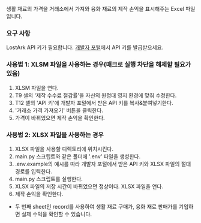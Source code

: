 생활 재료의 가격을 거래소에서 가져와 융화 재료의 제작 손익을 표시해주는 Excel 파일입니다.

### 요구 사항
LostArk API 키가 필요합니다. [개발자 포털](https://developer-lostark.game.onstove.com/)에서 API 키를 발급받으세요.

### 사용법 1: XLSM 파일을 사용하는 경우(매크로 실행 차단을 해제할 필요가 있음)
1. XLSM 파일을 연다.
2. T9 셀의 '제작 수수료 절감률'을 자신의 원정대 영지 환경에 맞춰 수정한다.
3. T12 셀의 'API 키'에 개발자 포털에서 받은 API 키를 복사&붙여넣기한다.
4. '거래소 가격 가져오기' 버튼을 클릭한다.
5. 가격이 바뀌었으면 제작 손익을 확인한다.


### 사용법 2: XLSX 파일을 사용하는 경우
1. XLSX 파일을 사용할 디렉토리에 위치시킨다.
2. main.py 스크립트와 같은 폴더에 '.env' 파일을 생성한다.
3. .env.example의 예시를 따라 개발자 포털에서 받은 API 키와 XLSX 파일의 절대 경로를 입력한다.
4. main.py 스크립트를 실행한다.
5. XLSX 파일의 저장 시간이 바뀌었으면 정상이다. XLSX 파일을 연다.
6. 제작 손익을 확인한다.

* 두 번째 sheet인 record를 사용하여 생활 재료 구매가, 융화 재료 판매가를 기입하면 실제 수익을 확인할 수 있습니다.
